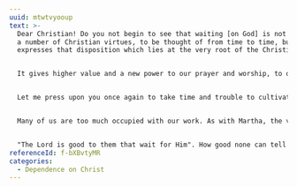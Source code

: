 ```yaml
---
uuid: mtwtvyooup
text: >-
  Dear Christian! Do you not begin to see that waiting [on God] is not one among
  a number of Christian virtues, to be thought of from time to time, but that it
  expresses that disposition which lies at the very root of the Christian life?


  It gives higher value and a new power to our prayer and worship, to our faith and surrender, because it links us, in unalterable dependence, to God Himself. And it gives us the unbroken enjoyment of the goodness of God: "the Lord is good to them that wait for Him" (Lamentations 3:25).


  Let me press upon you once again to take time and trouble to cultivate this so much needed element of the christian life. We get too much of religion at second hand, from the teaching of men. That teaching has great value if, even as the preaching of John the Baptist sent his disciples away from himself to the Living Christ, it leads us to God Himself. What our religion needs is—more of God.


  Many of us are too much occupied with our work. As with Martha, the very service we want to render the Master separates from Him; it is neither pleasing to Him nor profitable to ourselves. The more work, the more need of waiting upon God; the doing of Hid's will would then, instead of exhausting, be our meat and drink, nourishment and refreshment and strength.


  "The Lord is good to them that wait for Him". How good none can tell but those who prove it in waiting on Him.
referenceId: f-bXBvtyMR
categories:
  - Dependence on Christ
---
```

